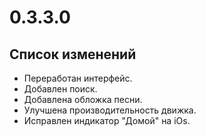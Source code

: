 # 0.3.3.0

## Список изменений

- Переработан интерфейс.
- Добавлен поиск.
- Добавлена обложка песни.
- Улучшена производительность движка.
- Исправлен индикатор "Домой" на iOs.
